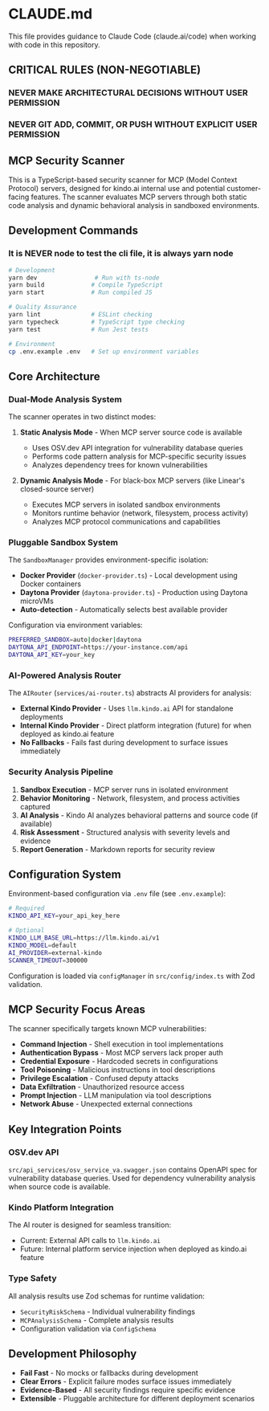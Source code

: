 # CLAUDE.md

This file provides guidance to Claude Code (claude.ai/code) when working with code in this repository.

## CRITICAL RULES (NON-NEGOTIABLE)

### NEVER MAKE ARCHITECTURAL DECISIONS WITHOUT USER PERMISSION
### NEVER GIT ADD, COMMIT, OR PUSH WITHOUT EXPLICIT USER PERMISSION

## MCP Security Scanner

This is a TypeScript-based security scanner for MCP (Model Context Protocol) servers, designed for kindo.ai internal use and potential customer-facing features. The scanner evaluates MCP servers through both static code analysis and dynamic behavioral analysis in sandboxed environments.

## Development Commands

### It is NEVER node to test the cli file, it is always yarn node

```bash
# Development
yarn dev                # Run with ts-node
yarn build             # Compile TypeScript
yarn start             # Run compiled JS

# Quality Assurance  
yarn lint              # ESLint checking
yarn typecheck         # TypeScript type checking
yarn test              # Run Jest tests

# Environment
cp .env.example .env   # Set up environment variables
```

## Core Architecture

### Dual-Mode Analysis System
The scanner operates in two distinct modes:

1. **Static Analysis Mode** - When MCP server source code is available
   - Uses OSV.dev API integration for vulnerability database queries
   - Performs code pattern analysis for MCP-specific security issues
   - Analyzes dependency trees for known vulnerabilities

2. **Dynamic Analysis Mode** - For black-box MCP servers (like Linear's closed-source server)
   - Executes MCP servers in isolated sandbox environments
   - Monitors runtime behavior (network, filesystem, process activity)
   - Analyzes MCP protocol communications and capabilities

### Pluggable Sandbox System
The `SandboxManager` provides environment-specific isolation:

- **Docker Provider** (`docker-provider.ts`) - Local development using Docker containers
- **Daytona Provider** (`daytona-provider.ts`) - Production using Daytona microVMs
- **Auto-detection** - Automatically selects best available provider

Configuration via environment variables:
```bash
PREFERRED_SANDBOX=auto|docker|daytona
DAYTONA_API_ENDPOINT=https://your-instance.com/api
DAYTONA_API_KEY=your_key
```

### AI-Powered Analysis Router
The `AIRouter` (`services/ai-router.ts`) abstracts AI providers for analysis:

- **External Kindo Provider** - Uses `llm.kindo.ai` API for standalone deployments
- **Internal Kindo Provider** - Direct platform integration (future) for when deployed as kindo.ai feature
- **No Fallbacks** - Fails fast during development to surface issues immediately

### Security Analysis Pipeline
1. **Sandbox Execution** - MCP server runs in isolated environment
2. **Behavior Monitoring** - Network, filesystem, and process activities captured
3. **AI Analysis** - Kindo AI analyzes behavioral patterns and source code (if available)
4. **Risk Assessment** - Structured analysis with severity levels and evidence
5. **Report Generation** - Markdown reports for security review

## Configuration System

Environment-based configuration via `.env` file (see `.env.example`):

```bash
# Required
KINDO_API_KEY=your_api_key_here

# Optional
KINDO_LLM_BASE_URL=https://llm.kindo.ai/v1
KINDO_MODEL=default
AI_PROVIDER=external-kindo
SCANNER_TIMEOUT=300000
```

Configuration is loaded via `configManager` in `src/config/index.ts` with Zod validation.

## MCP Security Focus Areas

The scanner specifically targets known MCP vulnerabilities:

- **Command Injection** - Shell execution in tool implementations
- **Authentication Bypass** - Most MCP servers lack proper auth
- **Credential Exposure** - Hardcoded secrets in configurations
- **Tool Poisoning** - Malicious instructions in tool descriptions  
- **Privilege Escalation** - Confused deputy attacks
- **Data Exfiltration** - Unauthorized resource access
- **Prompt Injection** - LLM manipulation via tool descriptions
- **Network Abuse** - Unexpected external connections

## Key Integration Points

### OSV.dev API
`src/api_services/osv_service_va.swagger.json` contains OpenAPI spec for vulnerability database queries. Used for dependency vulnerability analysis when source code is available.

### Kindo Platform Integration
The AI router is designed for seamless transition:
- Current: External API calls to `llm.kindo.ai`
- Future: Internal platform service injection when deployed as kindo.ai feature

### Type Safety
All analysis results use Zod schemas for runtime validation:
- `SecurityRiskSchema` - Individual vulnerability findings
- `MCPAnalysisSchema` - Complete analysis results
- Configuration validation via `ConfigSchema`

## Development Philosophy

- **Fail Fast** - No mocks or fallbacks during development
- **Clear Errors** - Explicit failure modes surface issues immediately
- **Evidence-Based** - All security findings require specific evidence
- **Extensible** - Pluggable architecture for different deployment scenarios